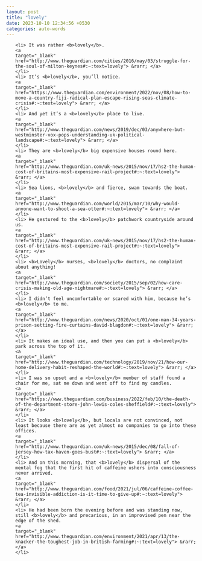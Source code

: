 ```yaml
---
layout: post
title: "lovely"
date: 2023-10-10 12:34:56 +0530
categories: auto-words
---
```

<ol>

    <li> It was rather <b>lovely</b>.
    <a 
    target="_blank" 
    href="http://www.theguardian.com/cities/2016/may/03/struggle-for-the-soul-of-milton-keynes#:~:text=lovely"> &rarr; </a>
    </li>
    <li> It’s <b>lovely</b>, you’ll notice.
    <a 
    target="_blank" 
    href="https://www.theguardian.com/environment/2022/nov/08/how-to-move-a-country-fiji-radical-plan-escape-rising-seas-climate-crisis#:~:text=lovely"> &rarr; </a>
    </li>
    <li> And yet it’s a <b>lovely</b> place to live.
    <a 
    target="_blank" 
    href="http://www.theguardian.com/news/2019/dec/03/anywhere-but-westminster-vox-pops-understanding-uk-political-landscape#:~:text=lovely"> &rarr; </a>
    </li>
    <li> They are <b>lovely</b> big expensive houses round here.
    <a 
    target="_blank" 
    href="http://www.theguardian.com/uk-news/2015/nov/17/hs2-the-human-cost-of-britains-most-expensive-rail-project#:~:text=lovely"> &rarr; </a>
    </li>
    <li> Sea lions, <b>lovely</b> and fierce, swam towards the boat.
    <a 
    target="_blank" 
    href="http://www.theguardian.com/world/2015/mar/10/why-would-anyone-want-to-shoot-a-sea-otter#:~:text=lovely"> &rarr; </a>
    </li>
    <li> He gestured to the <b>lovely</b> patchwork countryside around us.
    <a 
    target="_blank" 
    href="http://www.theguardian.com/uk-news/2015/nov/17/hs2-the-human-cost-of-britains-most-expensive-rail-project#:~:text=lovely"> &rarr; </a>
    </li>
    <li> <b>Lovely</b> nurses, <b>lovely</b> doctors, no complaint about anything!
    <a 
    target="_blank" 
    href="http://www.theguardian.com/society/2015/sep/02/how-care-crisis-making-old-age-nightmare#:~:text=lovely"> &rarr; </a>
    </li>
    <li> I didn’t feel uncomfortable or scared with him, because he’s <b>lovely</b> to me.
    <a 
    target="_blank" 
    href="http://www.theguardian.com/news/2020/oct/01/one-man-34-years-prison-setting-fire-curtains-david-blagdon#:~:text=lovely"> &rarr; </a>
    </li>
    <li> It makes an ideal use, and then you can put a <b>lovely</b> park across the top of it.
    <a 
    target="_blank" 
    href="http://www.theguardian.com/technology/2019/nov/21/how-our-home-delivery-habit-reshaped-the-world#:~:text=lovely"> &rarr; </a>
    </li>
    <li> I was so upset and a <b>lovely</b> member of staff found a chair for me, sat me down and went off to find my candles.
    <a 
    target="_blank" 
    href="https://www.theguardian.com/business/2022/feb/10/the-death-of-the-department-store-john-lewis-coles-sheffield#:~:text=lovely"> &rarr; </a>
    </li>
    <li> It looks <b>lovely</b>, but locals are not convinced, not least because there are as yet almost no companies to go into these offices.
    <a 
    target="_blank" 
    href="http://www.theguardian.com/uk-news/2015/dec/08/fall-of-jersey-how-tax-haven-goes-bust#:~:text=lovely"> &rarr; </a>
    </li>
    <li> And on this morning, that <b>lovely</b> dispersal of the mental fog that the first hit of caffeine ushers into consciousness never arrived.
    <a 
    target="_blank" 
    href="http://www.theguardian.com/food/2021/jul/06/caffeine-coffee-tea-invisible-addiction-is-it-time-to-give-up#:~:text=lovely"> &rarr; </a>
    </li>
    <li> He had been born the evening before and was standing now, still <b>lovely</b> and precarious, in an improvised pen near the edge of the shed.
    <a 
    target="_blank" 
    href="http://www.theguardian.com/environment/2021/apr/13/the-knacker-the-toughest-job-in-british-farming#:~:text=lovely"> &rarr; </a>
    </li>
